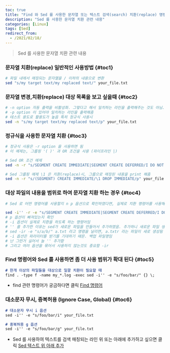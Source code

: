 ```yaml
---
toc: true
title: "Find 와 Sed 를 사용한 문자열 또는 텍스트 검색(search) 치환(replace) 명령어"
description: "Sed 를 사용한 문자열 치환 관련 내용"
categories: [Linux]
tags: [Sed]
redirect_from:
  - /2021/02/18/
---
```


> Sed 를 사용한 문자열 치환 관련 내용

### 문자열 치환(replace) 일반적인 사용방법 {#toc1}

```bash
# 파일 내에서 매칭되는 문자열을 / 이하의 내용으로 변환
sed "s/my target text/my replaced text/" your_file.txt 
```

### 문자열 변경,치환(replace) 대상 목록을 보고 싶을때 {#toc2}

```bash
# -n option 자동 출력을 비활성화. 그렇다고 해서 일치하는 라인을 출력해주는 것도 아님.
# -p option 이 있어야 일치하는 라인을 출력해줌
# 테스트 용도로 활용도가 높음 특히 정규식 사용시
sed -n "s/my target text/my replaced text/p" your_file.txt 
```

### 정규식을 사용한 문자열 치환 {#toc3}

```bash
# 정규식 사용은 -r option 을 사용하면 됨
# 이 예제는, 그룹핑 '( )' 과 OR 조건을 사용 (파이프라인 |)

# Sed OR 조건 예제
sed -n -r "s/SEGMENT CREATE IMMEDIATE|SEGMENT CREATE DEFERRED/I DO NOT WANT SEGMENT SYNTAX/p" your_file.txt 

# Sed 그룹핑 예제 \1 은 치환(replace)시, 그룹으로 매칭된 내용을 print 해줌
sed -n -r "s/(SEGMENT) CREATE IMMEDIATE/\1 DROP IMMEDIATE/p" your_file.txt
```

### 대상 파일의 내용을 범위로 하여 문자열 치환 하는 경우 {#toc4}

```bash
# Sed 로 어떤 명령어를 사용할지 n p 옵션으로 확인하였다면, 실제로 치환 명령어를 사용해 보자

sed -i'' -r -e "s/SEGMENT CREATE IMMEDIATE|SEGMENT CREATE DEFERRED/I DO NOT WANT SEGMENT SYNTAX/" your_file.txt 
# p 옵션이 빠져있는지 확인
# -i 옵션이 실제로 치환을 하도록 하는 명령어임
# '' 를 추가한 이유는 sed가 새로운 파일을 만들어서 추가하였음. 추가하니 새로운 파일 생성 안함
# sed -ir -e "s/a/b/" a.txt 라고 명령을 날리면, a.txtr 라는 파일이 새로 생성됨
# -i 옵션은 파라미터를 받기를 기대하기 때문. 백업 파일명임
# 난 그런거 싫어서 늘 '' 추가함
# 그리고 여러 옵션을 묶어서 사용하지 않는것도 중요함 -ir
```

### Find 명령어와 Sed 를 사용하면 좀 더 사용 범위가 확대 된다 {#toc5}

```md
# 한개 이상의 파일들을 대상으로 일괄 치환이 필요할 때
find . -type f -name my_*.log -exec sed -i'' -e "s/foo/bar/" {} \;
```

- find 관련 명령어가 궁금하다면 클릭 [Find 명령어](https://marindie.github.io/linux/Linux-Find-Command-KR)

### 대소문자 무시, 중복허용 (Ignore Case, Global) {#toc6}

```md
# 대소문자 무시 i 옵션
sed -i'' -e "s/foo/bar/i" your_file.txt

# 중복허용 g 옵션
sed -i'' -e "s/foo/bar/g" your_file.txt
```

- Sed 를 사용하여 텍스트를 검색 매칭되는 라인 위 또는 아래에 추가하고 싶으면 클릭 [Sed 텍스트 위 아래 추가](https://marindie.github.io/linux/Sed-Append-KR/)
